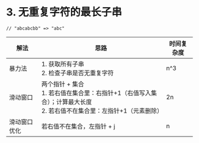 # 3. 无重复字符的最长子串

```
// "abcabcbb" => "abc"
```

| 解法         | 思路                                                         | 时间复杂度 |
| ------------ | ------------------------------------------------------------ | ---------- |
| 暴力法       | 1. 获取所有子串<br />2. 检查子串是否无重复字符               | n^3        |
| 滑动窗口     | 两个指针 + 集合<br />1. 若右值在集合里：右指针+1（右值写入集合）；计算最大长度<br />2. 若右值不在集合里：左指针+1（元素删除） | 2n         |
| 滑动窗口优化 | 若右值不在集合，左指针 + j                                   | n          |

